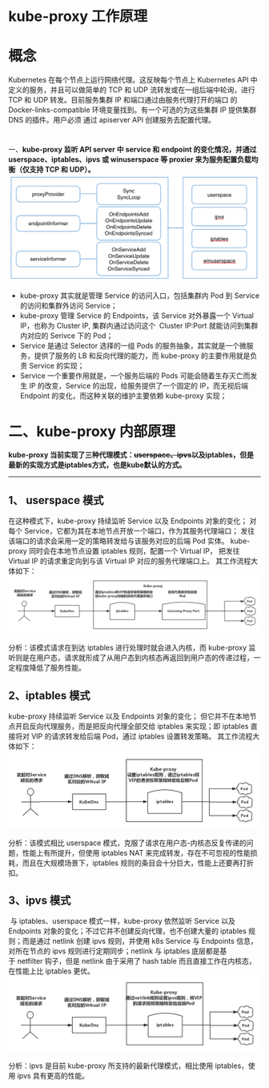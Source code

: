 # kube-proxy 工作原理

# 概念

Kubernetes 在每个节点上运行网络代理。这反映每个节点上 Kubernetes API 中定义的服务，并且可以做简单的 TCP 和 UDP 流转发或在一组后端中轮询，进行 TCP 和 UDP 转发。目前服务集群 IP 和端口通过由服务代理打开的端口 的 Docker-links-compatible 环境变量找到。有一个可选的为这些集群 IP 提供集群 DNS 的插件。用户必须 通过 apiserver API 创建服务去配置代理。

# 
一、**kube-proxy 监听 API server 中 service 和 endpoint 的变化情况，并通过 userspace、iptables、ipvs 或 winuserspace 等 proxier 来为服务配置负载均衡（仅支持 TCP 和 UDP）。
![kubeproxy.png](images/kube-proxy.png)**

- kube-proxy 其实就是管理 Service 的访问入口，包括集群内 Pod 到 Service 的访问和集群外访问 Service；
- kube-proxy 管理 Service 的 Endpoints，该 Service 对外暴露一个 Virtual IP，也称为 Cluster IP, 集群内通过访问这个  Cluster IP:Port 就能访问到集群内对应的 Serivce 下的 Pod；
- Service 是通过 Selector 选择的一组 Pods 的服务抽象，其实就是一个微服务，提供了服务的 LB 和反向代理的能力，而 kube-proxy 的主要作用就是负责 Service 的实现；
- Service 一个重要作用就是，一个服务后端的 Pods 可能会随着生存灭亡而发生 IP 的改变，Service 的出现，给服务提供了一个固定的 IP，而无视后端 Endpoint 的变化，而这种关联的维护主要依赖 kube-proxy 实现；

# 二、kube-proxy 内部原理
**kube-proxy 当前实现了三种代理模式：~~userspace、ipvs~~以及iptables，但是最新的实现方式是iptables方式，也是kube默认的方式。**

---
## 1、  userspace 模式

在这种模式下，kube-proxy 持续监听 Service 以及 Endpoints 对象的变化；
对每个 Service，它都为其在本地节点开放一个端口，作为其服务代理端口；
发往该端口的请求会采用一定的策略转发给与该服务对应的后端 Pod 实体。
kube-proxy 同时会在本地节点设置 iptables 规则，配置一个 Virtual IP，
把发往 Virtual IP 的请求重定向到与该 Virtual IP 对应的服务代理端口上。
其工作流程大体如下：
![Userspace.png](images/Userspace.png)

分析：该模式请求在到达 iptables 进行处理时就会进入内核，而 kube-proxy 监听则是在用户态，请求就形成了从用户态到内核态再返回到用户态的传递过程，一定程度降低了服务性能。


## 2、iptables 模式

kube-proxy 持续监听 Service 以及 Endpoints 对象的变化；
但它并不在本地节点开启反向代理服务，而是把反向代理全部交给 iptables 来实现；即 iptables 直接将对 VIP 的请求转发给后端 Pod，通过 iptables 设置转发策略。
其工作流程大体如下：
![iptables.png](images/iptables.png)

分析：该模式相比 userspace 模式，克服了请求在用户态-内核态反复传递的问题，性能上有所提升，但使用 iptables NAT 来完成转发，存在不可忽视的性能损耗，而且在大规模场景下，iptables 规则的条目会十分巨大，性能上还要再打折扣。


## 3、ipvs 模式

 与 iptables、userspace 模式一样，kube-proxy 依然监听 Service 以及 Endpoints 对象的变化；不过它并不创建反向代理，也不创建大量的 iptables 规则；而是通过 netlink 创建 ipvs 规则，并使用 k8s Service 与 Endpoints 信息，对所在节点的 ipvs 规则进行定期同步；netlink 与 iptables 底层都是基于 netfilter 钩子，但是 netlink 由于采用了 hash table 而且直接工作在内核态，在性能上比 iptables 更优。
![ipvs.png](images/ipvs.png)

分析：ipvs 是目前 kube-proxy 所支持的最新代理模式，相比使用 iptables，使用 ipvs 具有更高的性能。

